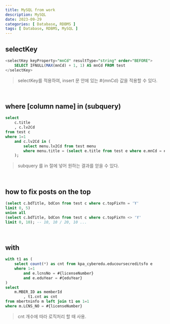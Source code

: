 ```yaml
---
title: MySQL from work
description: MySQL
date: 2023-09-29
categories: [ Database, RDBMS ]
tags: [ Database, RDBMS, MySQL ]
---
```


## selectKey
```sql
<selectKey keyProperty="mnCd" resultType="string" order="BEFORE">
    SELECT IFNULL(MAX(mnCd) + 1, 1) AS mnCd FROM test
</selectKey>
```
> selectKey를 적용하여, insert 문 안에 있는 #{mnCd} 값을 적용할 수 있다. 

<br/>

## where [column name] in (subquery) 
```sql
select
    c.title
    , c.lv2Cd
from test c
where 1=1
    and c.lv2Cd in (
        select menu.lv2Cd from test menu 
        where menu.title = (select e.title from test e where e.mnCd = #{mnCd})
    );
```
> subquery 를 in 절에 넣어 원하는 결과를 얻을 수 있다.   

<br/>

## how to fix posts on the top
```sql
(select c.bdTitle, bdCon from test c where c.topFixYn = 'Y'
limit 0, 5)
union all
(select c.bdTitle, bdCon from test c where c.topFixYn <> 'Y'
limit 0, 10); -- 10, 10 / 20, 10 ...
```

<br/>

## with
```sql
with t1 as (
    select count(*) as cnt from kpa_cyberedu.educoursecreditsfo e
    where 1=1
        and e.lcnsNo = #{licenseNumber}
        and e.eduYear = #{eduYear}
)
select
    m.MBER_ID as memberId
        , t1.cnt as cnt
from mbertninfo m left join t1 on 1=1
where m.LCNS_NO = #{licenseNumber}
```
> cnt 개수에 따라 로직처리 할 때 사용.  
